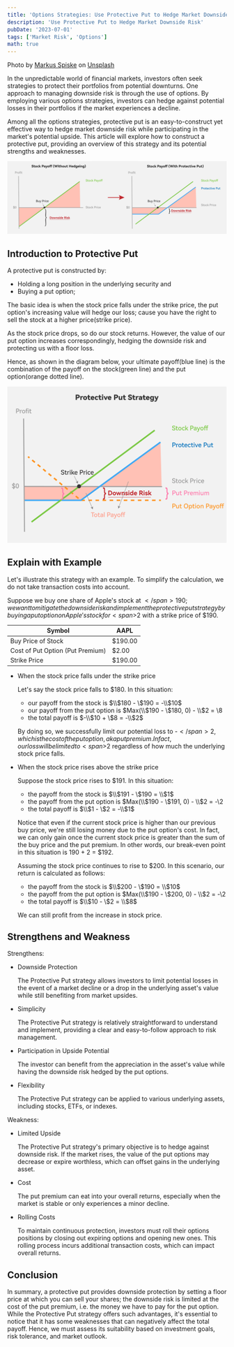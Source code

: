 ```yaml
---
title: 'Options Strategies: Use Protective Put to Hedge Market Downside Risk'
description: 'Use Protective Put to Hedge Market Downside Risk'
pubDate: '2023-07-01'
tags: ['Market Risk', 'Options']
math: true
---
```


Photo by <a href="https://unsplash.com/@markusspiske?utm_content=creditCopyText&utm_medium=referral&utm_source=unsplash">Markus Spiske</a> on <a href="https://unsplash.com/photos/black-android-smartphone-displaying-white-screen-nOv3mUv3mvA?utm_content=creditCopyText&utm_medium=referral&utm_source=unsplash">Unsplash</a>

In the unpredictable world of financial markets, investors often seek strategies to protect their portfolios from potential downturns. One approach to managing downside risk is through the use of options. By employing various options strategies, investors can hedge against potential losses in their portfolios if the market experiences a decline.

Among all the options strategies, protective put is an easy-to-construct yet effective way to hedge market downside risk while participating in the market's potential upside. This article will explore how to construct a protective put, providing an overview of this strategy and its potential strengths and weaknesses.

![Downside Risk Reduction Under Protective Put Strategy](compare_stock_payoff.png)

## Introduction to Protective Put

A protective put is constructed by:

- Holding a long position in the underlying security and
- Buying a put option;

The basic idea is when the stock price falls under the strike price, the put option's increasing value will hedge our loss; cause you have the right to sell the stock at a higher price(strike price).

As the stock price drops, so do our stock returns. However, the value of our put option increases correspondingly, hedging the downside risk and protecting us with a floor loss.

Hence, as shown in the diagram below, your ultimate payoff(blue line) is the combination of the payoff on the stock(green line) and the put option(orange dotted line).

![Explanation and Elements of a Protective Put](protective_put_explained.png)

## Explain with Example

Let's illustrate this strategy with an example. To simplify the calculation, we do not take transaction costs into account.

Suppose we buy one share of Apple's stock at <span>$</span>190; we want to mitigate the downside risk and implement the protective put strategy by buying a put option on Apple's stock for <span>$</span>2 with a strike price of <span>$</span>190.

| Symbol                           | AAPL    |
| -------------------------------- | ------- |
| Buy Price of Stock               | $190.00 |
| Cost of Put Option (Put Premium) | $2.00   |
| Strike Price                     | $190.00 |

- When the stock price falls under the strike price

  Let's say the stock price falls to \$180. In this situation:

  - our payoff from the stock is $\\$180 - \\$190 = -\\$10$
  - our payoff from the put option is $Max(\\$190 - \\$180, 0) - \\$2 = \\$8$
  - the total payoff is $-\\$10 +  \\$8 = -\\$2$

  By doing so, we successfully limit our potential loss to -<span>$</span>2, which is the cost of the put option, aka put premium. In fact, our loss will be limited to <span>$</span>2 regardless of how much the underlying stock price falls.

- When the stock price rises above the strike price

  Suppose the stock price rises to \$191. In this situation:

  - the payoff from the stock is $\\$191 - \\$190 = \\$1$
  - the payoff from the put option is $Max(\\$190 - \\$191, 0) - \\$2 = -\\$2$
  - the total payoff is $\\$1 -  \\$2 = -\\$1$

  Notice that even if the current stock price is higher than our previous buy price, we're still losing money due to the put option's cost. In fact, we can only gain once the current stock price is greater than the sum of the buy price and the put premium. In other words, our break-even point in this situation is 190 + 2 = \$192.

  Assuming the stock price continues to rise to \$200. In this scenario, our return is calculated as follows:

  - the payoff from the stock is $\\$200 - \\$190 = \\$10$
  - the payoff from the put option is $Max(\\$190 - \\$200, 0) - \\$2 = -\\$2$
  - the total payoff is $\\$10 -  \\$2 = \\$8$

  We can still profit from the increase in stock price.

## Strengthens and Weakness

Strengthens:

- Downside Protection

  The Protective Put strategy allows investors to limit potential losses in the event of a market decline or a drop in the underlying asset's value while still benefiting from market upsides.

- Simplicity

  The Protective Put strategy is relatively straightforward to understand and implement, providing a clear and easy-to-follow approach to risk management.

- Participation in Upside Potential

  The investor can benefit from the appreciation in the asset's value while having the downside risk hedged by the put options.

- Flexibility

  The Protective Put strategy can be applied to various underlying assets, including stocks, ETFs, or indexes.

Weakness:

- Limited Upside

  The Protective Put strategy's primary objective is to hedge against downside risk. If the market rises, the value of the put options may decrease or expire worthless, which can offset gains in the underlying asset.

- Cost

  The put premium can eat into your overall returns, especially when the market is stable or only experiences a minor decline.

- Rolling Costs

  To maintain continuous protection, investors must roll their options positions by closing out expiring options and opening new ones. This rolling process incurs additional transaction costs, which can impact overall returns.

## Conclusion

In summary, a protective put provides downside protection by setting a floor price at which you can sell your shares; the downside risk is limited at the cost of the put premium, i.e. the money we have to pay for the put option. While the Protective Put strategy offers such advantages, it's essential to notice that it has some weaknesses that can negatively affect the total payoff. Hence, we must assess its suitability based on investment goals, risk tolerance, and market outlook.

